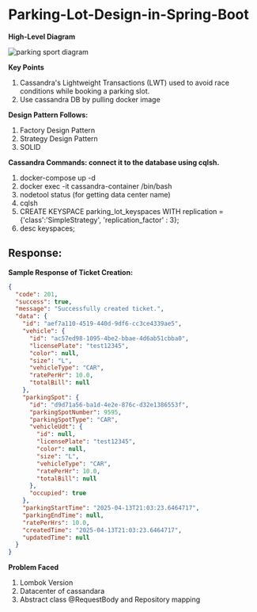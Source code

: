 # Parking-Lot-Design-in-Spring-Boot

**High-Level Diagram**

![parking sport diagram](https://github.com/user-attachments/assets/c4802f68-c570-4e94-8d80-4617879169aa)


**Key Points**

1. Cassandra's Lightweight Transactions (LWT) used to avoid race conditions while booking a parking slot.
2. Use cassandra DB by pulling docker image  

**Design Pattern Follows:**

1. Factory Design Pattern
2. Strategy Design Pattern
3. SOLID

**Cassandra Commands: connect it to the database using cqlsh.**

1. docker-compose up -d
2. docker exec -it cassandra-container /bin/bash
3. nodetool status (for getting data center name)
3. cqlsh
4. CREATE KEYSPACE parking_lot_keyspaces
   WITH replication = {'class':'SimpleStrategy', 'replication_factor' : 3};
5. desc keyspaces;

## Response:

**Sample Response of Ticket Creation:**

```json
{
  "code": 201,
  "success": true,
  "message": "Successfully created ticket.",
  "data": {
    "id": "aef7a110-4519-440d-9df6-cc3ce4339ae5",
    "vehicle": {
      "id": "ac57ed98-1095-4be2-bbae-4d6ab51cbba0",
      "licensePlate": "test12345",
      "color": null,
      "size": "L",
      "vehicleType": "CAR",
      "ratePerHr": 10.0,
      "totalBill": null
    },
    "parkingSpot": {
      "id": "d9d71a56-ba1d-4e2e-876c-d32e1386553f",
      "parkingSpotNumber": 9595,
      "parkingSpotType": "CAR",
      "vehicleUdt": {
        "id": null,
        "licensePlate": "test12345",
        "color": null,
        "size": "L",
        "vehicleType": "CAR",
        "ratePerHr": 10.0,
        "totalBill": null
      },
      "occupied": true
    },
    "parkingStartTime": "2025-04-13T21:03:23.6464717",
    "parkingEndTime": null,
    "ratePerHrs": 10.0,
    "createdTime": "2025-04-13T21:03:23.6464717",
    "updatedTime": null
  }
}
```


**Problem Faced**

1. Lombok Version
2. Datacenter of cassandara
3. Abstract class @RequestBody and Repository mapping

